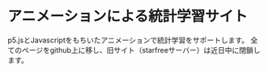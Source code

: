 # アニメーションによる統計学習サイト
p5.jsとJavascriptをもちいたアニメーションで統計学習をサポートします。
全てのページをgithub上に移し、旧サイト（starfreeサーバー）は近日中に閉鎖します。
